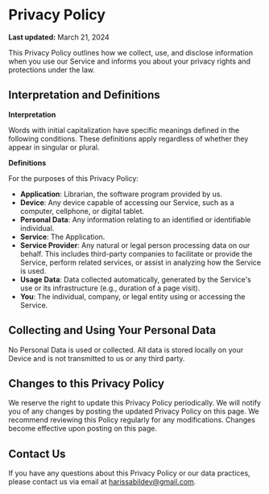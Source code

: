 # Privacy Policy

**Last updated:** March 21, 2024

This Privacy Policy outlines how we collect, use, and disclose information when you use our Service
and informs you about your privacy rights and protections under the law.

## Interpretation and Definitions

**Interpretation**

Words with initial capitalization have specific meanings defined in the following conditions. These
definitions apply regardless of whether they appear in singular or plural.

**Definitions**

For the purposes of this Privacy Policy:

- **Application**: Librarian, the software program provided by us.
- **Device**: Any device capable of accessing our Service, such as a computer, cellphone, or digital
  tablet.
- **Personal Data**: Any information relating to an identified or identifiable individual.
- **Service**: The Application.
- **Service Provider**: Any natural or legal person processing data on our behalf. This includes
  third-party companies to facilitate or provide the Service, perform related services, or assist in
  analyzing how the Service is used.
- **Usage Data**: Data collected automatically, generated by the Service's use or its
  infrastructure (e.g., duration of a page visit).
- **You**: The individual, company, or legal entity using or accessing the Service.

## Collecting and Using Your Personal Data

No Personal Data is used or collected. All data is stored locally on your Device
and is not transmitted to us or any third party.

## Changes to this Privacy Policy

We reserve the right to update this Privacy Policy periodically. We will notify you of any changes
by posting the updated Privacy Policy on this page. We recommend reviewing this Policy regularly for
any modifications. Changes become effective upon posting on this page.

## Contact Us

If you have any questions about this Privacy Policy or our data practices, please contact us via
email at harissabildev@gmail.com.